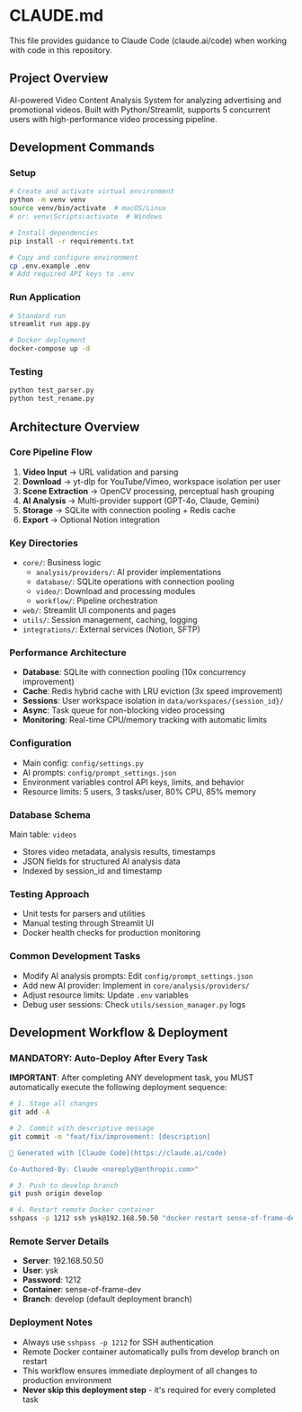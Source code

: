 # CLAUDE.md

This file provides guidance to Claude Code (claude.ai/code) when working with code in this repository.

## Project Overview

AI-powered Video Content Analysis System for analyzing advertising and promotional videos. Built with Python/Streamlit, supports 5 concurrent users with high-performance video processing pipeline.

## Development Commands

### Setup
```bash
# Create and activate virtual environment
python -m venv venv
source venv/bin/activate  # macOS/Linux
# or: venv\Scripts\activate  # Windows

# Install dependencies
pip install -r requirements.txt

# Copy and configure environment
cp .env.example .env
# Add required API keys to .env
```

### Run Application
```bash
# Standard run
streamlit run app.py

# Docker deployment
docker-compose up -d
```

### Testing
```bash
python test_parser.py
python test_rename.py
```

## Architecture Overview

### Core Pipeline Flow
1. **Video Input** → URL validation and parsing
2. **Download** → yt-dlp for YouTube/Vimeo, workspace isolation per user
3. **Scene Extraction** → OpenCV processing, perceptual hash grouping
4. **AI Analysis** → Multi-provider support (GPT-4o, Claude, Gemini)
5. **Storage** → SQLite with connection pooling + Redis cache
6. **Export** → Optional Notion integration

### Key Directories
- `core/`: Business logic
  - `analysis/providers/`: AI provider implementations
  - `database/`: SQLite operations with connection pooling
  - `video/`: Download and processing modules
  - `workflow/`: Pipeline orchestration
- `web/`: Streamlit UI components and pages
- `utils/`: Session management, caching, logging
- `integrations/`: External services (Notion, SFTP)

### Performance Architecture
- **Database**: SQLite with connection pooling (10x concurrency improvement)
- **Cache**: Redis hybrid cache with LRU eviction (3x speed improvement)
- **Sessions**: User workspace isolation in `data/workspaces/{session_id}/`
- **Async**: Task queue for non-blocking video processing
- **Monitoring**: Real-time CPU/memory tracking with automatic limits

### Configuration
- Main config: `config/settings.py`
- AI prompts: `config/prompt_settings.json`
- Environment variables control API keys, limits, and behavior
- Resource limits: 5 users, 3 tasks/user, 80% CPU, 85% memory

### Database Schema
Main table: `videos`
- Stores video metadata, analysis results, timestamps
- JSON fields for structured AI analysis data
- Indexed by session_id and timestamp

### Testing Approach
- Unit tests for parsers and utilities
- Manual testing through Streamlit UI
- Docker health checks for production monitoring

### Common Development Tasks
- Modify AI analysis prompts: Edit `config/prompt_settings.json`
- Add new AI provider: Implement in `core/analysis/providers/`
- Adjust resource limits: Update `.env` variables
- Debug user sessions: Check `utils/session_manager.py` logs

## Development Workflow & Deployment

### MANDATORY: Auto-Deploy After Every Task
**IMPORTANT**: After completing ANY development task, you MUST automatically execute the following deployment sequence:

```bash
# 1. Stage all changes
git add -A

# 2. Commit with descriptive message
git commit -m "feat/fix/improvement: [description]

🤖 Generated with [Claude Code](https://claude.ai/code)

Co-Authored-By: Claude <noreply@anthropic.com>"

# 3. Push to develop branch
git push origin develop

# 4. Restart remote Docker container
sshpass -p 1212 ssh ysk@192.168.50.50 "docker restart sense-of-frame-dev"
```

### Remote Server Details
- **Server**: 192.168.50.50
- **User**: ysk
- **Password**: 1212
- **Container**: sense-of-frame-dev
- **Branch**: develop (default deployment branch)

### Deployment Notes
- Always use `sshpass -p 1212` for SSH authentication
- Remote Docker container automatically pulls from develop branch on restart
- This workflow ensures immediate deployment of all changes to production environment
- **Never skip this deployment step** - it's required for every completed task